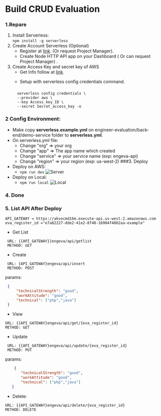 # Build CRUD Evaluation
### 1.Repare

1. Install Serverless:  
      `npm install -g serverless`
2. Create Account Serverless (Optional)
      * Register at [link](https://app.serverless.com/). (Or request Project Manager).
      * Create Node HTTP API app on your Dashboard ( Or can request Project Manager) .
3. Create Access Key and secret key of AWS
      * Get Info follow at [link](https://www.serverless.com/framework/docs/providers/aws/guide/credentials).
      * <p>Setup with serverless config credentials command.</p>
      ###
         serverless config credentials \
         --provider aws \
         --key Access_key_ID \
         --secret Secret_access_key -o
### 2 Config Environment:
   * Make copy **serverless.example.yml** on  engineer-evaluation/back-end/demo-service folder to **serverless.yml**.
   * On serverless.yml file: 
      + Change "org" => your org 
      + Change "app" => The app name  which created
      + Change "service" => your service name (exp: engeva-api)
      + Change "region" => your region (exp: us-west-2)
###3. Deploy
   * Deploy on AWS:
      + `npm run dev`
      ![](https://i2.paste.pics/f4f09b2793f864bff950af8e8c14c205.png "Server")
   * Deploy on Local:   
      + `npm run local`
      ![](https://i2.paste.pics/61726f7c09f52b45235db109d9a24ac5.png "Local")
### 4. Done

### 5. List API After Deploy
   
   ``` 
   API_GATEWAY = https://akvocmd16m.execute-api.us-west-2.amazonaws.com
   eva_register_id ="e7a82227-dde2-41e2-8f40-16904f4062aa-example" 
   ```
   
   +  Get List
   ```
    URL: {{API_GATEWAY}}engeva/api/getlist
    METHOD: GET
   ```
   + Create

   ```
    URL: {API_GATEWAY}engeva/api/insert    
    METHOD: POST  
```
   
   params:
  ```json
   {
       "technicalStrength": "good",
       "workAttitude": "good",
       "technical": ["php","java"]
   }
```
   + View       
   ```
   URL: {{API_GATEWAY}engeva/api/get/{eva_register_id}  
   METHOD: GET
```
   + Update  
   ```
    URL: {{API_GATEWAY}engeva/api/update/{eva_register_id}  
    METHOD: PUT
```
   
params:
```json
    {
       "technicalStrength": "good",
       "workAttitude": "good",
       "technical": ["php","java"]
   }
   ```
   + Delete:
   ```
URL: {{API_GATEWAY}engeva/api/delete/{eva_register_id}
METHOD: DELETE
```